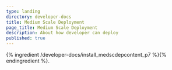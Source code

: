 ```yaml
---
type: landing
directory: developer-docs
title: Medium Scale Deployment
page_title: Medium Scale Deployment
description: About how developer can deploy
published: true
---
```


{% ingredient /developer-docs/install_medscdepcontent_p7 %}{% endingredient %}.
